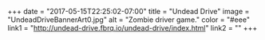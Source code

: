 +++
date = "2017-05-15T22:25:02-07:00"
title = "Undead Drive"
image = "UndeadDriveBannerArt0.jpg"
alt = "Zombie driver game."
color = "#eee"
link1 = "http://undead-drive.fbrq.io/undead-drive/index.html"
link2 = ""
+++